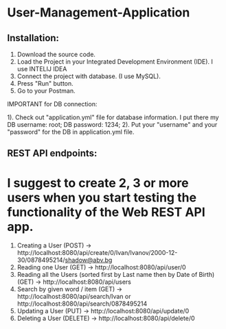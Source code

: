 # User-Management-Application

## Installation:

1. Download the source code.
2. Load the Project in your Integrated Development Environment (IDE). I use INTELIJ IDEA
3. Connect the project with database. (I use MySQL).
4. Press "Run" button.
5. Go to your Postman.

IMPORTANT for DB connection:

1). Check out "application.yml" file for database information. I put there my DB username: root; DB password: 1234;
2). Put your "username" and your "password" for the DB in application.yml file.

## REST API endpoints:

# I suggest to create 2, 3 or more users when you start testing the functionality of the Web REST API app.

1. Creating a User (POST) -> http://localhost:8080/api/create/0/Ivan/Ivanov/2000-12-30/0878495214/shadow@abv.bg
2. Reading one User (GET) -> http://localhost:8080/api/user/0
3. Reading all the Users (sorted first by Last name then by Date of Birth) (GET) -> http://localhost:8080/api/users
4. Search by given word / item (GET) -> http://localhost:8080/api/search/Ivan or http://localhost:8080/api/search/0878495214
5. Updating a User (PUT) -> http://localhost:8080/api/update/0
6. Deleting a User (DELETE) -> http://localhost:8080/api/delete/0


